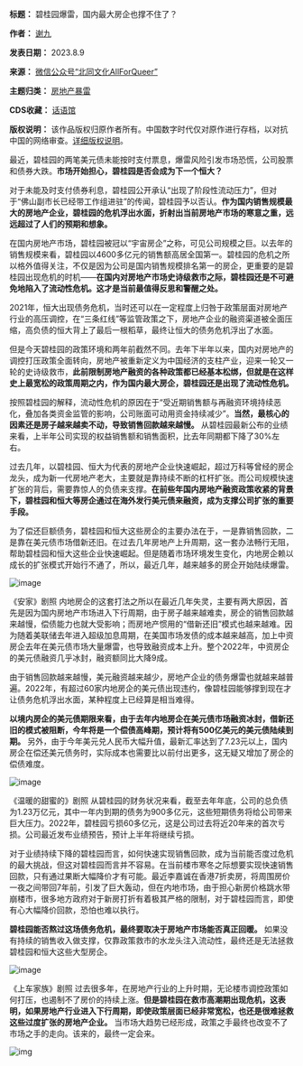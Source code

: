 

**标题：** 碧桂园爆雷，国内最大房企也撑不住了？  

**作者：** [谢九](https://chinadigitaltimes.net/space/三联生活周刊)  

**发表日期：** 2023.8.9  

**来源：** [微信公众号“北同文化AllForQueer”](https://mp.weixin.qq.com/s/TUvbl_6DTSxPsUQzK-7rng)  

**主题归类：** [房地产暴雷](https://chinadigitaltimes.net/space/房地产暴雷)  

**CDS收藏：** [话语馆](https://chinadigitaltimes.net/space/%E8%AF%9D%E8%AF%AD%E9%A6%86)  

**版权说明：** 该作品版权归原作者所有。中国数字时代仅对原作进行存档，以对抗中国的网络审查。[详细版权说明](https://chinadigitaltimes.net/chinese/copyright)。


最近，碧桂园的两笔美元债未能按时支付票息，爆雷风险引发市场恐慌，公司股票和债券大跌。**市场开始担心，碧桂园是否会成为下一个恒大？** 


对于未能及时支付债券利息，碧桂园公开承认“出现了阶段性流动压力”，但对于“佛山副市长已经带工作组进驻”的传闻，碧桂园予以否认。**作为国内销售规模最大的房地产企业，碧桂园的危机浮出水面，折射出当前房地产市场的寒意之重，远远超过了人们的预期和想象。** 


在国内房地产市场，碧桂园被冠以“宇宙房企”之称，可见公司规模之巨。以去年的销售规模来看，碧桂园以4600多亿元的销售额高居全国第一。碧桂园的危机之所以格外值得关注，不仅是因为公司是国内销售规模排名第一的房企，更重要的是碧桂园出现危机的时机——**在国内对房地产市场史诗级救市之际，碧桂园还是不可避免地陷入了流动性危机。这才是当前最值得反思和警醒之处。** 


2021年，恒大出现债务危机，当时还可以在一定程度上归咎于政策层面对房地产行业的高压调控，在“三条红线”等监管政策之下，房地产企业的融资渠道被全面压缩，高负债的恒大背上了最后一根稻草，最终让恒大的债务危机浮出了水面。


但是今天碧桂园的政策环境和两年前截然不同。去年下半年以来，国内对房地产的调控打压政策全面转向，房地产被重新定义为中国经济的支柱产业，迎来一轮又一轮的史诗级救市，**此前限制房地产融资的各种政策都已经基本松绑，但就是在这样史上最宽松的政策周期之内，作为国内最大房企，碧桂园还是出现了流动性危机。** 


按照碧桂园的解释，流动性危机的原因在于“受近期销售额与再融资环境持续恶化，叠加各类资金监管的影响，公司账面可动用资金持续减少”。**当然，最核心的因素还是房子越来越卖不动，导致销售回款越来越慢。** 从碧桂园最新公布的业绩来看，上半年公司实现的权益销售额和销售面积，比去年同期都下降了30%左右。


过去几年，以碧桂园、恒大为代表的房地产企业快速崛起，超过万科等曾经的房企龙头，成为新一代房地产老大，主要就是靠持续不断的杠杆扩张。而公司规模快速扩张的背后，需要靠惊人的负债来支撑。**在前些年国内房地产融资政策收紧的背景下，碧桂园和恒大等房企通过在海外发行美元债来融资，成为支撑公司扩张的重要手段。** 


为了偿还巨额债务，碧桂园和恒大这些房企的主要办法在于，一是靠销售回款，二是靠在美元债市场借新还旧。在过去几年房地产上升周期，这一套办法畅行无阻，帮助碧桂园和恒大这些企业快速崛起。但是随着市场环境发生变化，内地房企赖以成长的扩张模式开始行不通了，所以，最近几年，越来越多的房企开始陆续爆雷。


![image](https://chinadigitaltimes.net/chinese/files/2023/08/post-699228-64d45600decac.png)  

《安家》剧照
内地房企的这套打法之所以在最近几年失灵，主要有两大原因，首先是因为国内房地产市场进入下行周期，由于房子越来越难卖，房企的销售回款越来越慢，偿债能力也就大受影响；而房地产惯用的“借新还旧”模式也越来越难。因为随着美联储去年进入超级加息周期，在美国市场发债的成本越来越高，加上中资房企去年在美元债市场大量爆雷，也导致融资成本上升。整个2022年，中资房企的美元债融资几乎冰封，融资额同比大降9成。


由于销售回款越来越慢，美元融资越来越少，房地产企业的债务爆雷也就越来越普遍。2022年，有超过60家内地房企的美元债出现违约，像碧桂园能够撑到现在才让债务危机浮出水面，某种程度上已经算是相当难得。


**以境内房企的美元债期限来看，由于去年内地房企在美元债市场融资冰封，借新还旧的模式被阻断，今年将是一个偿债高峰期，预计将有500亿美元的美元债陆续到期。** 另外，由于今年美元兑人民币大幅升值，最新汇率达到了7.23元以上，国内房企在偿还美元债务时，实际成本也需要比以前付出更多，这无疑又增加了房企的偿债难度。


![image](https://chinadigitaltimes.net/chinese/files/2023/08/post-699228-64d45600e6732.)  

《温暖的甜蜜的》剧照
从碧桂园的财务状况来看，截至去年年底，公司的总负债为1.23万亿元，其中一年内到期的债务为900多亿元，这些短期债务将给公司带来巨大压力。2022年，碧桂园亏损60多亿元，这是公司过去将近20年来的首次亏损。公司最近发布业绩预告，预计上半年将继续亏损。


对于业绩持续下降的碧桂园而言，如何快速实现销售回款，成为当前能否度过危机的最大挑战，但这对碧桂园而言并不容易。在当前楼市寒冬之际想要实现快速销售回款，只有通过果断大幅降价才有可能。最近李嘉诚在香港7折卖房，将周围房价一夜之间带回7年前，引发了巨大轰动，但在内地市场，由于担心新房价格跳水带崩楼市，很多地方政府对于新房打折有着极其严格的限制，对于碧桂园而言，即使有心大幅降价回款，恐怕也难以执行。


**碧桂园能否熬过这场债务危机，最终要取决于房地产市场能否真正回暖。** 如果没有持续的销售收入做支撑，仅靠政策救市的水龙头注入流动性，最终还是无法拯救碧桂园和恒大这些大型房企。


![image](https://chinadigitaltimes.net/chinese/files/2023/08/post-699228-64d45600eee83.)  

《上车家族》剧照
过去很多年，在房地产行业的上升时期，无论楼市调控政策如何打压，也遏制不了房价的持续上涨。**但是碧桂园在救市高潮期出现危机，这表明，如果房地产行业进入下行周期，即使政策层面已经非常宽松，也还是很难拯救这些过度扩张的房地产企业。** 当市场大趋势已经形成，政策之手最终也改变不了市场之手的走向。该来的，最终一定会来。


![img](https://chinadigitaltimes.net/chinese/files/2023/08/post-699228-64d45601028c8.png)







